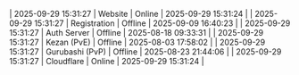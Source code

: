 | 2025-09-29 15:31:27 | Website | Online | 2025-09-29 15:31:24 |
| 2025-09-29 15:31:27 | Registration | Offline | 2025-09-09 16:40:23 |
| 2025-09-29 15:31:27 | Auth Server | Offline | 2025-08-18 09:33:31 |
| 2025-09-29 15:31:27 | Kezan (PvE) | Offline | 2025-08-03 17:58:02 |
| 2025-09-29 15:31:27 | Gurubashi (PvP) | Offline | 2025-08-23 21:44:06 |
| 2025-09-29 15:31:27 | Cloudflare | Online | 2025-09-29 15:31:24 |
